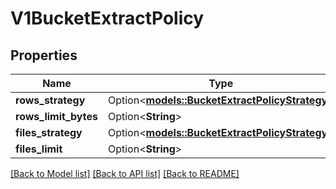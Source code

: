 # V1BucketExtractPolicy

## Properties

Name | Type | Description | Notes
------------ | ------------- | ------------- | -------------
**rows_strategy** | Option<[**models::BucketExtractPolicyStrategy**](BucketExtractPolicyStrategy.md)> |  | [optional]
**rows_limit_bytes** | Option<**String**> |  | [optional]
**files_strategy** | Option<[**models::BucketExtractPolicyStrategy**](BucketExtractPolicyStrategy.md)> |  | [optional]
**files_limit** | Option<**String**> |  | [optional]

[[Back to Model list]](../README.md#documentation-for-models) [[Back to API list]](../README.md#documentation-for-api-endpoints) [[Back to README]](../README.md)


